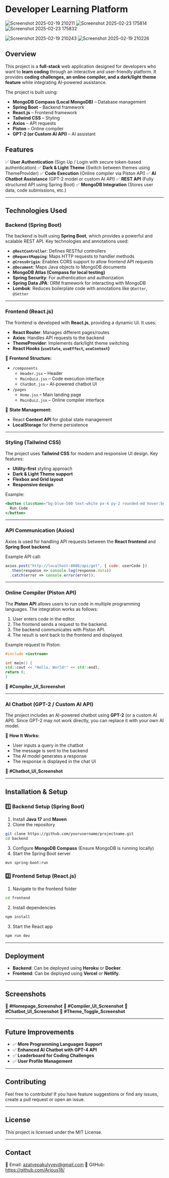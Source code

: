 # Developer Learning Platform
![Screenshot 2025-02-19 210211](https://github.com/user-attachments/assets/13108b1f-94d2-4fe0-8f28-6d02ec41faa5)
![Screenshot 2025-02-23 175814](https://github.com/user-attachments/assets/9a12253a-5b7d-4aee-aeba-4357ce631de1)
![Screenshot 2025-02-23 175832](https://github.com/user-attachments/assets/2366e36c-9a04-4112-ad60-7d27b36a8cc6)

![Screenshot 2025-02-19 210243](https://github.com/user-attachments/assets/07bccd77-2a8d-495a-8e63-45b5761af393)
![Screenshot 2025-02-19 210226](https://github.com/user-attachments/assets/17849513-5a42-4a2b-a977-9f2c7f548aef)
## Overview
This project is a **full-stack** web application designed for developers who want to **learn coding** through an interactive and user-friendly platform. It provides **coding challenges, an online compiler, and a dark/light theme feature** while integrating AI-powered assistance.

The project is built using:

- **MongoDB Compass (Local MongoDB)** – Database management
- **Spring Boot** – Backend framework
- **React.js** – Frontend framework
- **Tailwind CSS** – Styling
- **Axios** – API requests
- **Piston** – Online compiler
- **GPT-2 (or Custom AI API)** – AI assistant

## Features
✅ **User Authentication** (Sign Up / Login with secure token-based authentication)
✅ **Dark & Light Theme** (Switch between themes using ThemeProvider)
✅ **Code Execution** (Online compiler via Piston API)
✅ **AI Chatbot Assistance** (GPT-2 model or custom AI API)
✅ **REST API** (Fully structured API using Spring Boot)
✅ **MongoDB Integration** (Stores user data, code submissions, etc.)

---

## Technologies Used

### Backend (Spring Boot)
The backend is built using **Spring Boot**, which provides a powerful and scalable REST API. Key technologies and annotations used:

- **`@RestController`**: Defines RESTful controllers
- **`@RequestMapping`**: Maps HTTP requests to handler methods
- **`@CrossOrigin`**: Enables CORS support to allow frontend API requests
- **`@Document`**: Maps Java objects to MongoDB documents
- **MongoDB Atlas (Compass for local testing)**
- **Spring Security**: For authentication and authorization
- **Spring Data JPA**: ORM framework for interacting with MongoDB
- **Lombok**: Reduces boilerplate code with annotations like `@Getter`, `@Setter`



---

### Frontend (React.js)
The frontend is developed with **React.js**, providing a dynamic UI. It uses:
- **React Router**: Manages different pages/routes
- **Axios**: Handles API requests to the backend
- **ThemeProvider**: Implements dark/light theme switching
- **React Hooks (`useState`, `useEffect`, `useContext`)**

🔹 **Frontend Structure:**
- `/components`
  - `Header.jsx` – Header
  - `MainQuiz.jsx` – Code execution interface
  - `ChatBot.jsx` – AI-powered chatbot UI
- `/pages`
  - `Home.jsx` – Main landing page
  - `MainQuiz.jsx` – Online compiler interface

🔹 **State Management:**
- React **Context API** for global state management
- **LocalStorage** for theme persistence

---

### Styling (Tailwind CSS)
The project uses **Tailwind CSS** for modern and responsive UI design. Key features:
- **Utility-first** styling approach
- **Dark & Light Theme support**
- **Flexbox and Grid layout**
- **Responsive design**

Example:
```jsx
<button className="bg-blue-500 text-white px-4 py-2 rounded-md hover:bg-blue-600">
  Run Code
</button>
```

---

### API Communication (Axios)
Axios is used for handling API requests between the **React frontend** and **Spring Boot backend**.

Example API call:
```javascript
axios.post("http://localhost:8080/api/get", { code: userCode })
  .then(response => console.log(response.data))
  .catch(error => console.error(error));
```

---

### Online Compiler (Piston API)
The **Piston API** allows users to run code in multiple programming languages. The integration works as follows:
1. User enters code in the editor.
2. The frontend sends a request to the backend.
3. The backend communicates with Piston API.
4. The result is sent back to the frontend and displayed.

Example request to Piston:

```cpp
#include <iostream>

int main() {
std::cout << "Hello, World!" << std::endl;
return 0;
} 

```

📸 **#Compiler_UI_Screenshot**

---

### AI Chatbot (GPT-2 / Custom AI API)
The project includes an AI-powered chatbot using **GPT-2** (or a custom AI API). Since GPT-2 may not work directly, you can replace it with your own AI model.

🔹 **How It Works:**
- User inputs a query in the chatbot
- The message is sent to the backend
- The AI model generates a response
- The response is displayed in the chat UI

📸 **#Chatbot_UI_Screenshot**

---

## Installation & Setup

### 1️⃣ Backend Setup (Spring Boot)
1. Install **Java 17** and **Maven**
2. Clone the repository
```bash
git clone https://github.com/yourusername/projectname.git
cd backend
```
3. Configure **MongoDB Compass** (Ensure MongoDB is running locally)
4. Start the Spring Boot server
```bash
mvn spring-boot:run
```

### 2️⃣ Frontend Setup (React.js)
1. Navigate to the frontend folder
```bash
cd frontend
```
2. Install dependencies
```bash
npm install
```
3. Start the React app
```bash
npm run dev
```

---

## Deployment
- **Backend**: Can be deployed using **Heroku** or **Docker**.
- **Frontend**: Can be deployed using **Vercel** or **Netlify**.

---

## Screenshots
📸 **#Homepage_Screenshot**
📸 **#Compiler_UI_Screenshot**
📸 **#Chatbot_UI_Screenshot**
📸 **#Theme_Toggle_Screenshot**

---

## Future Improvements
- ✅ **More Programming Languages Support**
- ✅ **Enhanced AI Chatbot with GPT-4 API**
- ✅ **Leaderboard for Coding Challenges**
- ✅ **User Profile Management**

---

## Contributing
Feel free to contribute! If you have feature suggestions or find any issues, create a pull request or open an issue.

---

## License
This project is licensed under the MIT License.

---

## Contact
📧 Email: azatvepakulyyev@gmail.com
📌 GitHub: https://github.com/Arious18/

